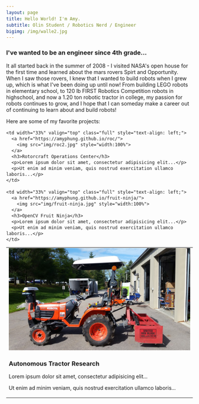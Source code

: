 ```yaml
---
layout: page
title: Hello World! I'm Amy.
subtitle: Olin Student / Robotics Nerd / Engineer
bigimg: /img/walle2.jpg
---
```


<head>
<style>
@media only screen and (max-width: 580px)  {
  .full {
    display:block;
    width:100%;
  }
}

table {
    border-collapse: collapse;
}

table, th, td {
   border: 1px solid white;
}

h3 {

text-rendering: optimizeLegibility;
Margin-bottom: 21px;
}

p {
text-rendering: optimizeLegibility;
Margin-bottom: 21px;
}
</style>
</head>
<!-- font-size: 13px;-->


### I've wanted to be an engineer since 4th grade...
It all started back in the summer of 2008 - I visited NASA's open house for the first time and learned about the mars rovers Spirt and Opportunity. When I saw those rovers, I knew that I wanted to build robots when I grew up, which is what I've been doing up until now! From building LEGO robots in elementary school, to 120 lb FIRST Robotics Competition robots in highschool, and now a 1.20 ton robotic tractor in college, my passion for robots continues to grow, and I hope that I can someday make a career out of continuing to learn about and build robots!

Here are some of my favorite projects:

<body>
<table>
  <tr>
    <td width="33%" valign="top" class="full" style="text-align: left;">
      <a href="https://amyphung.github.io/gravl/">
        <img src="img/tractor.jpg" style="width:100%">
      </a>
      <h3>Autonomous Tractor Research</h3>
      <p>Lorem ipsum dolor sit amet, consectetur adipisicing elit...</p>
      <p>Ut enim ad minim veniam, quis nostrud exercitation ullamco laboris...</p>
    </td>

    <td width="33%" valign="top" class="full" style="text-align: left;">
      <a href="https://amyphung.github.io/roc/">
        <img src="img/roc2.jpg" style="width:100%">
      </a>
      <h3>Rotorcraft Operations Center</h3>
      <p>Lorem ipsum dolor sit amet, consectetur adipisicing elit...</p>
      <p>Ut enim ad minim veniam, quis nostrud exercitation ullamco laboris...</p>
    </td>

    <td width="33%" valign="top" class="full" style="text-align: left;">
      <a href="https://amyphung.github.io/fruit-ninja/">
        <img src="img/fruit-ninja.jpg" style="width:100%">
      </a>
      <h3>OpenCV Fruit Ninja</h3>
      <p>Lorem ipsum dolor sit amet, consectetur adipisicing elit...</p>
      <p>Ut enim ad minim veniam, quis nostrud exercitation ullamco laboris...</p>
    </td>

  </tr>
</table>
</body>
